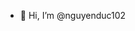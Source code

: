 - 👋 Hi, I’m @nguyenduc102


<!---
nguyenduc102/nguyenduc102 is a ✨ special ✨ repository because its `README.md` (this file) appears on your GitHub profile.
You can click the Preview link to take a look at your changes.
--->
